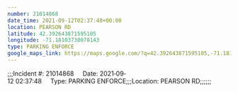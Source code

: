 ```yaml
---
number: 21014868
date_time: 2021-09-12T02:37:48+00:00
location: PEARSON RD
latitude: 42.392643871595105
longitude: -71.18103730078143
type: PARKING ENFORCE
google_maps_link: https://maps.google.com/?q=42.392643871595105,-71.18103730078143
---
```


;;;Incident #: 21014868     Date: 2021‐09‐12 02:37:48     Type: PARKING ENFORCE;;;Location: PEARSON RD;;;;;;
